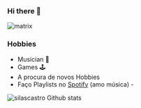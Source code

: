 ### Hi there 👋
![matrix](https://media.giphy.com/media/ohONS2y8GTDoI/giphy.gif)


  ### Hobbies
  - Musician  🎼
  - Games 🕹️
  - A procura de novos Hobbies 
  - Faço Playlists no [Spotify](https://open.spotify.com/user/silasheadrock) (amo música) - 

![silascastro Github stats](https://github-readme-stats.vercel.app/api?username=silascastro&show_icons=true&theme=dracula)
